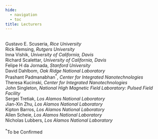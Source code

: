```yaml
---
hide:
  - navigation
  - toc
title: Lecturers
---
```

<br>Gustavo E. Scuseria, <i>Rice University</i>
<br>Rick Remsing, <i>Rutgers University</i>
<br>Inna Vishik, <i>University of California, Davis</i>
<br>Richard Scalettar, <i>University of California, Davis</i>
<br>Felipe H da Jornada, <i>Stanford University</i>
<br>David Dahlbom, <i>Oak Ridge National Laboratory</i>
<br>Prashant Padmanabhan<sup>&#42;</sup>, <i>Center for Integrated Nanotechnologies</i>
<br>Theresa Kucinski, <i>Center for Integrated Nanotechnologies</i>
<br>John Singleton, <i>National High Magnetic Field Laboratory: Pulsed Field Facility</i>
<br>Sergei Tretiak, <i>Los Alamos National Laboratory</i>
<br>Jian-Xin Zhu, <i>Los Alamos National Laboratory</i>
<br>Kipton Barros, <i>Los Alamos National Laboratory</i>
<br>Allen Scheie, <i>Los Alamos National Laboratory</i>
<br>Nicholas Lubbers, <i>Los Alamos National Laboratory</i>
<br>
<br>
<sup>&#42;</sup>To be Confirmed
